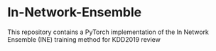 # In-Network-Ensemble
This repository contains a PyTorch implementation of the In Network Ensemble (INE) training method for KDD2019 review
